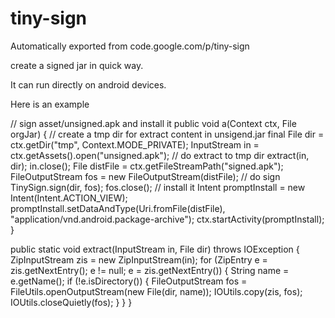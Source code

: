 # tiny-sign
Automatically exported from code.google.com/p/tiny-sign

create a signed jar in quick way.

It can run directly on android devices.

Here is an example

  // sign asset/unsigned.apk and install it
  public void a(Context ctx, File orgJar) {
    // create a tmp dir for extract content in unsigend.jar
    final File dir = ctx.getDir("tmp", Context.MODE_PRIVATE);
    InputStream in = ctx.getAssets().open("unsigned.apk");
    // do extract to tmp dir
    extract(in, dir);
    in.close();
    File distFile = ctx.getFileStreamPath("signed.apk");
    FileOutputStream fos = new FileOutputStream(distFile);
    // do sign
    TinySign.sign(dir, fos); 
    fos.close();
    // install it
    Intent promptInstall = new Intent(Intent.ACTION_VIEW);
    promptInstall.setDataAndType(Uri.fromFile(distFile), "application/vnd.android.package-archive");
    ctx.startActivity(promptInstall);
  }

  public static void extract(InputStream in, File dir) throws IOException {
    ZipInputStream zis = new ZipInputStream(in);
    for (ZipEntry e = zis.getNextEntry(); e != null; e = zis.getNextEntry()) {
      String name = e.getName();
      if (!e.isDirectory()) {
        FileOutputStream fos = FileUtils.openOutputStream(new File(dir, name));
        IOUtils.copy(zis, fos);
        IOUtils.closeQuietly(fos);
      }
    }
  }

